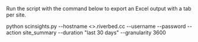 Run the script with the command below to export an Excel output with a tab per site.

python scinsights.py --hostname <>.riverbed.cc --username <user> --password <pass> --action site_summary --duration "last 30 days" --granularity 3600
